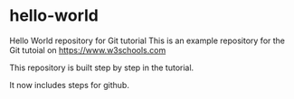 # hello-world
Hello World repository for Git tutorial
This is an example repository for the Git tutoial on https://www.w3schools.com


This repository is built step by step in the tutorial.

It now includes steps for github.
